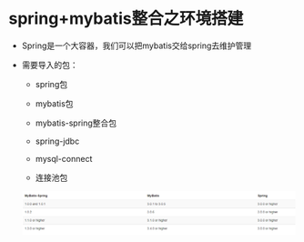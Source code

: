 # spring+mybatis整合之环境搭建

* Spring是一个大容器，我们可以把mybatis交给spring去维护管理

* 需要导入的包：

    * spring包

    * mybatis包

    * mybatis-spring整合包

    * spring-jdbc

    * mysql-connect

    * 连接池包

    <div align="center"><img src="./spring-mybatis/img/Spring-Mybatis.png"/></div>



